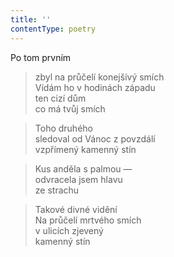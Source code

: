```yaml
---
title: ''
contentType: poetry
---
```


>   

>   

Po tom prvním

> zbyl na průčelí konejšivý smích  
> Vídám ho v hodinách západu  
> ten cizí dům  
> co má tvůj smích

> Toho druhého  
> sledoval od Vánoc z povzdálí  
> vzpřímený kamenný stín

> Kus anděla s palmou —  
> odvracela jsem hlavu  
> ze strachu

> Takové divné vidění  
> Na průčelí mrtvého smích  
> v ulicích zjevený  
> kamenný stín
